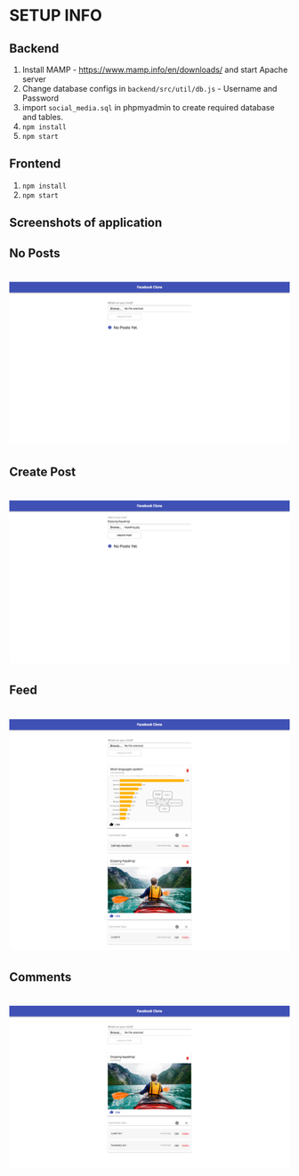 # SETUP INFO

## Backend

1. Install MAMP - https://www.mamp.info/en/downloads/ and start Apache server
2. Change database configs in `backend/src/util/db.js` - Username and Password
3. import `social_media.sql` in phpmyadmin to create required database and tables.
3. `npm install`
4. `npm start`

## Frontend

1. `npm install`
2. `npm start`

## Screenshots of application

## No Posts
# ![No Posts](posts.png)

## Create Post
# ![Create Post](create-post.png)

## Feed
# ![Feed](feeds.png)

## Comments
# ![Comments](comments.png)

